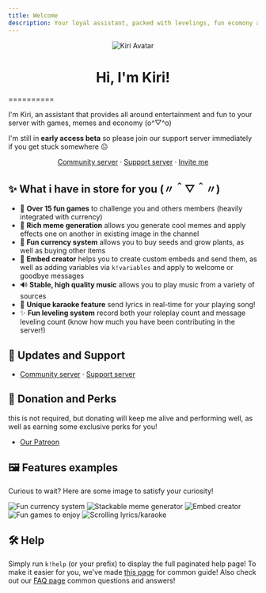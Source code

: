 ```yaml
---
title: Welcome
description: Your loyal assistant, packed with levelings, fun ecomony and many more features to bring entertainment to your server! 
---
```


<p align="center">
<img alt="Kiri Avatar" src="https://i.imgur.com/dMYK56w.png"/>
</p>

<h1><center>Hi, I'm Kiri!</center></h1>
==========

I'm Kiri, an assistant that provides all around entertainment and fun to your server with games, memes and economy (o^▽^o)

I'm still in **early access beta** so please join our support server immediately if you get stuck somewhere 😐
<center><a href="https://discord.gg/D6rWrvS">Community server</a> · <a href="https://discord.gg/kJRAjMyEkY">Support server</a> · <a href="https://discord.com/oauth2/authorize?client_id=859116638820761630&permissions=139556416887&scope=bot%20applications.commands">Invite me</a></center>

✨ What i have in store for you (〃＾▽＾〃)
---------------------

* 🏓 **Over 15 fun games** to challenge you and others members (heavily integrated with currency)
* 🎨 **Rich meme generation** allows you generate cool memes and apply effects one on another in existing image in the channel
* 📜 **Fun currency system** allows you to buy seeds and grow plants, as well as buying other items
* 📜 **Embed creator** helps you to create custom embeds and send them, as well as adding variables via `k!variables` and apply to welcome or goodbye messages
* 🔊 **Stable, high quality music** allows you to play music from a variety of sources
* 📢 **Unique karaoke feature** send lyrics in real-time for your playing song!
* ✨ **Fun leveling system** record both your roleplay count and message leveling count (know how much you have been contributing in the server!)

📢 Updates and Support
----------------------

* [Community server](https://discord.gg/D6rWrvS) · [Support server](https://discord.gg/kJRAjMyEkY)

🤗 Donation and Perks
---------------------

this is not required, but donating will keep me alive and performing well, as well as earning some exclusive perks for you!

* [Our Patreon](https://www.patreon.com/kiridiscord)

🖼 Features examples
--------

Curious to wait? Here are some image to satisfy your curiosity!

![Fun currency system](https://i.imgur.com/1BOeMeN.png)
![Stackable meme generator](https://i.imgur.com/vDOx4cP.png)
![Embed creator](https://i.imgur.com/GSe9vQh.png)
![Fun games to enjoy](https://i.imgur.com/u2Zpb7e.png)
![Scrolling lyrics/karaoke](https://i.imgur.com/e9ySwYi.png)

🛠️ Help
--------

Simply run `k!help` (or your prefix) to display the full paginated help page! To make it easier for you, we've made [this page](docs/intro) for common guide! Also check out our [FAQ page](faq/) common questions and answers!
